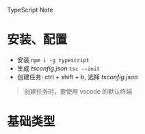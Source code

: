 TypeScript Note
# 安装、配置
+ 安装 `npm i -g typescript`
+ 生成 *tsconfig.json*  `tsc --init`
+ 创建任务: ctrl + shift + b, 选择 *tsconfig.json*
> 创建任务时，要使用 vscode 的默认终端　

# 基础类型
